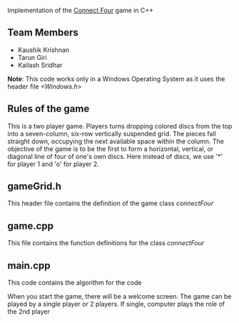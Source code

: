 Implementation of the [Connect Four](https://en.wikipedia.org/wiki/Connect_Four) game in C++    

Team Members    
-----     
    
* Kaushik Krishnan     
* Tarun Giri     
* Kailash Sridhar    
  
**Note**: This code works only in a Windows Operating System as it uses the header file *<Windows.h>*    


Rules of the game    
-----     
This is a two player game. Players turns dropping colored discs from the top into a seven-column, six-row vertically suspended grid. The pieces fall straight down, occupying the next available space within the column. The objective of the game is to be the first to form a horizontal, vertical, or diagonal line of four of one's own discs. Here instead of discs, we use '*' for player 1 and 'o' for player 2.

gameGrid.h    
------      
This header file contains the definition of the game class *connectFour*    

game.cpp    
------      
This file contains the function definitions for the class *connectFour*    


main.cpp    
------      
This code contains the algorithm for the code


When you start the game, there will be a welcome screen. The game can be played by a single player or 2 players. If single, computer plays the role of the 2nd player